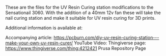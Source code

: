 These are the files for the UV Resin Curing station modifications to the Sensationail 3060. With the addition of a 40mm 12v fan these will take the nail curing station and make it suitable for UV resin curing for 3D prints.

Additional information is available at:

Accompanying article: https://pcburn.com/diy-uv-resin-curing-station---make-your-own-uv-resin-curer/
YouTube Video:
Thingiverse page: https://www.thingiverse.com/thing:4212421
Prusa Repository Page
